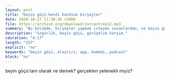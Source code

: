 ```yaml
---
layout: post
title: "beyin göçü-kendi kendine birşeyler"
date: 2020-10-27 17:30:36 +3000
file: https://archive.org/download/zorcast/ep12.mp3
summary: "Bu bölümde, birşeyler yapmak isteyen insanlardan, ve beyin göçü tehlikesinden söz ediyoruz"
description: "özgürlük, beyin göçü, görüşelim karşim."
cduration: "4:17" 
length: "257"
explicit: "no" 
keywords: "beyin göçü, eleştiri, app, komedi, podcast"
block: "no" 
---
```




beyin göçü tam olarak ne demek? gerçekten yetenekli miyiz?